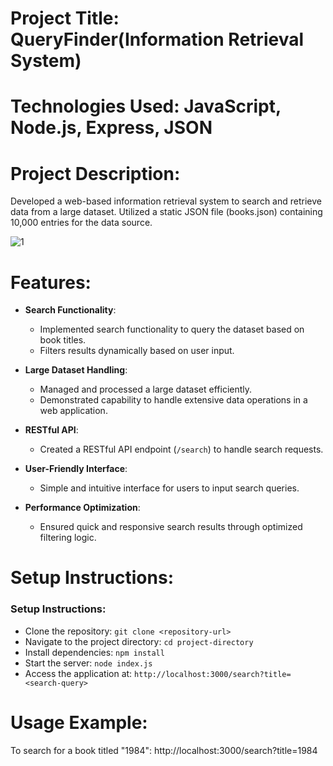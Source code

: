 # Project Title: QueryFinder(Information Retrieval System)

# Technologies Used: JavaScript, Node.js, Express, JSON

# Project Description:

Developed a web-based information retrieval system to search and retrieve data from a large dataset.
Utilized a static JSON file (books.json) containing 10,000 entries for the data source.

![1](https://github.com/user-attachments/assets/057b6d8c-e980-44c5-a6e3-76db7a7dfc95)

# Features:
* **Search Functionality**:
  * Implemented search functionality to query the dataset based on book titles.
  * Filters results dynamically based on user input.

* **Large Dataset Handling**:
  * Managed and processed a large dataset efficiently.
  * Demonstrated capability to handle extensive data operations in a web application.

* **RESTful API**:
  * Created a RESTful API endpoint (`/search`) to handle search requests.

* **User-Friendly Interface**:
  * Simple and intuitive interface for users to input search queries.

* **Performance Optimization**:
  * Ensured quick and responsive search results through optimized filtering logic.

# Setup Instructions:
### Setup Instructions:
* Clone the repository: `git clone <repository-url>`
* Navigate to the project directory: `cd project-directory`
* Install dependencies: `npm install`
* Start the server: `node index.js`
* Access the application at: `http://localhost:3000/search?title=<search-query>`
# Usage Example:

To search for a book titled "1984": http://localhost:3000/search?title=1984
